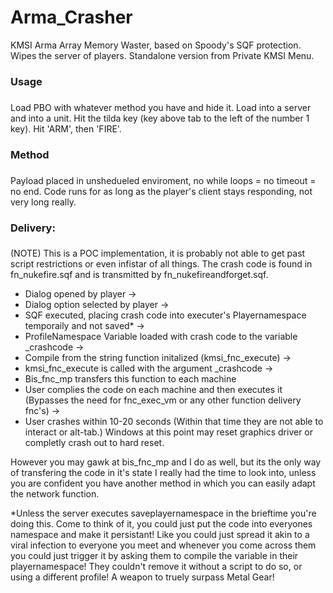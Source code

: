 # Arma_Crasher
KMSI Arma Array Memory Waster, based on Spoody's SQF protection. Wipes the server of players. Standalone version from Private KMSI Menu.


### Usage <h3/>
Load PBO with whatever method you have and hide it. Load into a server and into a unit. Hit the tilda key (key above tab to the left of the number 1 key). Hit 'ARM', then 'FIRE'.

### Method <h3/>
Payload placed in unshedueled enviroment, no while loops = no timeout = no end. Code runs for as long as the player's client stays responding, not very long really.

 ### Delivery: <h3/> 
 (NOTE) This is a POC implementation, it is probably not able to get past script restrictions or even infistar of all things. The crash code is found in fn_nukefire.sqf and is transmitted by fn_nukefireandforget.sqf.
 
 - Dialog opened by player -> <br/>
 - Dialog option selected by player -> <br/>
 - SQF executed, placing crash code into executer's Playernamespace temporaily and not saved* -> <br/>
 - ProfileNamespace Variable loaded with crash code to the variable _crashcode -> <br/>
 - Compile from the string function initalized (kmsi_fnc_execute) -> <br/>
 - kmsi_fnc_execute is called with the argument _crashcode -><br/>
 - Bis_fnc_mp transfers this function to each machine<br/>
 - User complies the code on each machine and then executes it (Bypasses the need for fnc_exec_vm or any other function delivery fnc's) -> <br/>
 - User crashes within 10-20 seconds (Within that time they are not able to interact or alt-tab.) Windows at this point may reset graphics driver or completly crash out to hard reset.
 
However you may gawk at bis_fnc_mp and I do as well, but its the only way of transfering the code in it's state I really had the time to look into, unless you are confident you have another method in which you can easily adapt the network function.

*Unless the server executes saveplayernamespace in the brieftime you're doing this. Come to think of it, you could just put the code into everyones namespace and make it persistant! Like you could just spread it akin to a viral infection to everyone you meet and whenever you come across them you could just trigger it by asking them to compile the variable in their playernamespace! They couldn't remove it without a script to do so, or using a different profile! A weapon to truely surpass Metal Gear!

